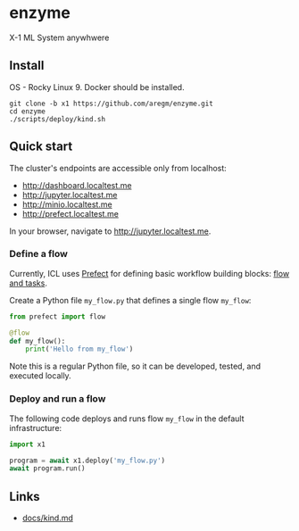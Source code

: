 # enzyme
X-1 ML System anywhwere

## Install

OS - Rocky Linux 9.
Docker should be installed. 

```
git clone -b x1 https://github.com/aregm/enzyme.git
cd enzyme
./scripts/deploy/kind.sh
```

## Quick start

The cluster's endpoints are accessible only from localhost:

* http://dashboard.localtest.me
* http://jupyter.localtest.me
* http://minio.localtest.me
* http://prefect.localtest.me

In your browser, navigate to http://jupyter.localtest.me.

### Define a flow

Currently, ICL uses [Prefect](https://docs.prefect.io/) for defining basic workflow building blocks: [flow and tasks](https://docs.prefect.io/tutorials/first-steps/#flows-tasks-and-subflows).

Create a Python file `my_flow.py` that defines a single flow `my_flow`: 

```python
from prefect import flow

@flow
def my_flow():
    print('Hello from my_flow')
```

Note this is a regular Python file, so it can be developed, tested, and executed locally.

### Deploy and run a flow

The following code deploys and runs flow `my_flow` in the default infrastructure:

```python
import x1

program = await x1.deploy('my_flow.py')
await program.run()
```

## Links

* [docs/kind.md](https://github.com/aregm/enzyme/blob/x1/docs/kind.md)
